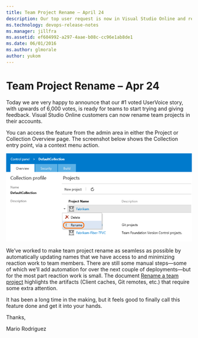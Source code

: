 ```yaml
---
title: Team Project Rename – April 24
description: Our top user request is now in Visual Studio Online and ready for feedback - customers can now rename team projects in their accounts.
ms.technology: devops-release-notes
ms.manager: jillfra
ms.assetid: ef604992-a297-4aae-b08c-cc96e1ab8de1
ms.date: 06/01/2016
ms.author: glmorale
author: yukom
---
```


# Team Project Rename – Apr 24

Today we are very happy to announce that our #1 voted UserVoice story, with upwards of 6,000 votes, is ready for teams to start trying and giving feedback. Visual Studio Online customers can now rename team projects in their accounts.

You can access the feature from the admin area in either the Project or Collection Overview page. The screenshot below shows the Collection entry point, via a context menu action.

![Rename menu item in the team project context menu on the project collection administration page](media/4_24_01.png)

We’ve worked to make team project rename as seamless as possible by automatically updating names that we have access to and minimizing reaction work to team members. There are still some manual steps—some of which we’ll add automation for over the next couple of deployments—but for the most part reaction work is small. The document [Rename a team project](/azure/devops/organizations/projects/rename-project) highlights the artifacts (Client caches, Git remotes, etc.) that require some extra attention.

It has been a long time in the making, but it feels good to finally call this feature done and get it into your hands.

Thanks,

Mario Rodriguez